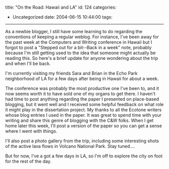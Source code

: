title: "On the Road: Hawaii and LA"
id: 124
categories:
  - Uncategorized
date: 2004-06-15 10:44:00
tags:
---

As a newbie blogger, I still have some learning to do regarding the conventions of keeping a regular weblog. For instance, I've been away for the past week at the Computers and Writing conference in Hawaii but I forgot to post a &quot;Stepped out for a bit--Back in a week&quot; note, probably because I'm still getting used to the idea that someone might actually be reading this. So here's a brief update for anyone wondering about the trip and when I'll be back. 

I'm currently visiting my friends Sara and Brian in the Echo Park neighborhood of LA for a few days after being in Hawaii for about a week. 

The conference was probably the most productive one I've been to, and it now seems worth it to have sold one of my organs to get there. I haven't had time to post anything regarding the paper I presented on place-based blogging, but it went well and I received some helpful feedback on what role it might play in the dissertation project. My thanks to all the Ecotone writers whose blog entries I used in the paper. It was great to spend time with your writing and share this genre of blogging with the C&amp;W folks. When I get home later this week, I'll post a version of the paper so you can get a sense where I went with things. 

I'll also post a photo gallery from the trip, including some interesting shots of the active lava flows in Volcano National Park. Stay tuned....

But for now, I've a got a few days in LA, so I'm off to explore the city on foot for the rest of the day. 